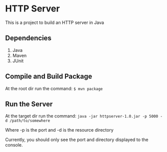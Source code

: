 # HTTP Server
This is a project to build an HTTP server in Java

## Dependencies
1. Java
2. Maven
3. JUnit

## Compile and Build Package
At the root dir run the command:
```$ mvn package```

## Run the Server
At the target dir run the command:
```java -jar httpserver-1.0.jar -p 5000 -d /path/to/somewhere```

Where -p is the port
and -d is the resource directory

Currently, you should only see the port and directory displayed to the console.
